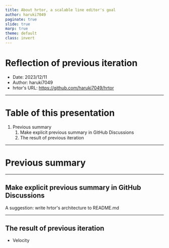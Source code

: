 ```yaml
---
title: About hrtor, a scalable line editor's goal
author: haruki7049
paginate: true
slide: true
marp: true
theme: default
class: invert
---
```


# Reflection of previous iteration

- Date: 2023/12/11
- Author: haruki7049
- hrtor's URL: https://github.com/haruki7049/hrtor

---
<!--
header: About architecture of hrtor
footer: "This presentation's URL: https://github.com/haruki7049/presentation-about-hrtor"
-->

# Table of this presentation

1. Previous summary
    1. Make explicit previous summary in GitHub Discussions
    2. The result of previous iteration

---

# Previous summary

---

## Make explicit previous summary in GitHub Discussions

A suggestion: write hrtor's architecture to README.md

---

## The result of previous iteration

- Velocity
